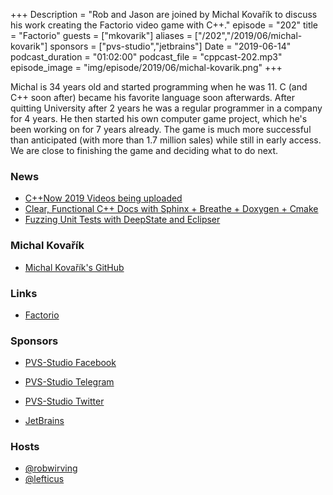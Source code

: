+++
Description = "Rob and Jason are joined by Michal Kovařík to discuss his work creating the Factorio video game with C++."
episode = "202"
title = "Factorio"
guests = ["mkovarik"]
aliases = ["/202","/2019/06/michal-kovarik"]
sponsors = ["pvs-studio","jetbrains"]
Date = "2019-06-14"
podcast_duration = "01:02:00"
podcast_file = "cppcast-202.mp3"
episode_image = "img/episode/2019/06/michal-kovarik.png"
+++

Michal is 34 years old and started programming when he was 11. C (and C++ soon after) became his favorite language soon afterwards.
After quitting University after 2 years he was a regular programmer in a company for 4 years. He then started his own computer game project, which he's been working on for 7 years already. The game is much more successful than anticipated (with more than 1.7 million sales) while still in early access. We are close to finishing the game and deciding what to do next.

### News ###

 - [C++Now 2019 Videos being uploaded](https://www.youtube.com/user/BoostCon/featured)
 - [Clear, Functional C++ Docs with Sphinx + Breathe + Doxygen + Cmake](https://devblogs.microsoft.com/cppblog/clear-functional-c-documentation-with-sphinx-breathe-doxygen-cmake/?fbclid=IwAR3-sFzYXaJA2n_gd5VVoODpEFG1_pGoLUyQKTH3C5b_dKpHThwPZVYw910)
 - [Fuzzing Unit Tests with DeepState and Eclipser](https://blog.trailofbits.com/2019/05/31/fuzzing-unit-tests-with-deepstate-and-eclipser/?fbclid=IwAR1SAe-cMzyz4MgIjsihaU_kewnomBci36pEeNcuM-nA1Df-_gIvbV70vrs)

### Michal Kovařík ###

 - [Michal Kovařík's GitHub](https://github.com/kovarex)

### Links ###

 - [Factorio](https://www.factorio.com/)

### Sponsors ###

- [PVS-Studio Facebook](https://www.facebook.com/StaticCodeAnalyzer/)
- [PVS-Studio Telegram](https://t.me/pvsstudio_en)
- [PVS-Studio Twitter](https://twitter.com/Code_Analysis)

- [JetBrains](https://www.jetbrains.com/cpp/?utm_source=cppcast&utm_medium=podcast&utm_content=cppcast-podcast&utm_campaign=cpp)

### Hosts ###

- [@robwirving](https://twitter.com/robwirving)
- [@lefticus](https://twitter.com/lefticus)

